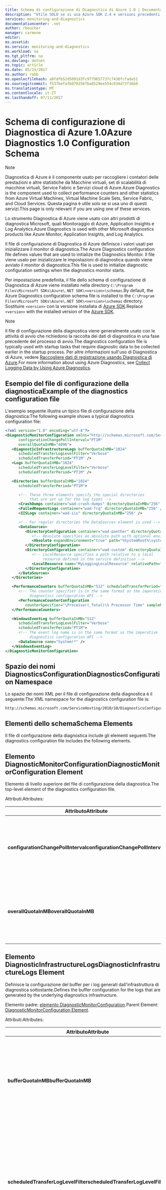 ```yaml
---
title: Schema di configurazione di Diagnostica di Azure 1.0 | Documentazione Microsoft
description: "Utile SOLO se si usa Azure SDK 2.4 e versioni precedenti con le macchine virtuali di Azure, il set di scalabilità di macchine virtuali, Service Fabric o servizi Cloud."
services: monitoring-and-diagnostics
documentationcenter: .net
author: rboucher
manager: carmonm
editor: 
ms.assetid: 
ms.service: monitoring-and-diagnostics
ms.workload: na
ms.tgt_pltfrm: na
ms.devlang: dotnet
ms.topic: article
ms.date: 05/15/2017
ms.author: robb
ms.openlocfilehash: a8fdfb52d5091d3fc9779657737c7430fcfada51
ms.sourcegitcommit: f537befafb079256fba0529ee554c034d73f36b0
ms.translationtype: MT
ms.contentlocale: it-IT
ms.lasthandoff: 07/11/2017
---
```

# <a name="azure-diagnostics-10-configuration-schema"></a><span data-ttu-id="63cd2-103">Schema di configurazione di Diagnostica di Azure 1.0</span><span class="sxs-lookup"><span data-stu-id="63cd2-103">Azure Diagnostics 1.0 Configuration Schema</span></span>
> [!NOTE]
> <span data-ttu-id="63cd2-104">Diagnostica di Azure è il componente usato per raccogliere i contatori delle prestazioni e altre statistiche da Macchine virtuali, set di scalabilità di macchine virtuali, Service Fabric e Servizi cloud di Azure.</span><span class="sxs-lookup"><span data-stu-id="63cd2-104">Azure Diagnostics is the component used to collect performance counters and other statistics from Azure Virtual Machines, Virtual Machine Scale Sets, Service Fabric, and Cloud Services.</span></span>  <span data-ttu-id="63cd2-105">Questa pagina è utile solo se si usa uno di questi servizi.</span><span class="sxs-lookup"><span data-stu-id="63cd2-105">This page is only relevant if you are using one of these services.</span></span>
>

<span data-ttu-id="63cd2-106">Lo strumento Diagnostica di Azure viene usato con altri prodotti di diagnostica Microsoft, quali Monitoraggio di Azure, Application Insights e Log Analytics.</span><span class="sxs-lookup"><span data-stu-id="63cd2-106">Azure Diagnostics is used with other Microsoft diagnostics products like Azure Monitor, Application Insights, and Log Analytics.</span></span>

<span data-ttu-id="63cd2-107">Il file di configurazione di Diagnostica di Azure definisce i valori usati per inizializzare il monitor di diagnostica.</span><span class="sxs-lookup"><span data-stu-id="63cd2-107">The Azure Diagnostics configuration file defines values that are used to initialize the Diagnostics Monitor.</span></span> <span data-ttu-id="63cd2-108">Il file viene usato per inizializzare le impostazioni di diagnostica quando viene avviato il monitor di diagnostica.</span><span class="sxs-lookup"><span data-stu-id="63cd2-108">This file is used to initialize diagnostic configuration settings when the diagnostics monitor starts.</span></span>  

 <span data-ttu-id="63cd2-109">Per impostazione predefinita, il file dello schema di configurazione di Diagnostica di Azure viene installato nella directory `C:\Program Files\Microsoft SDKs\Azure\.NET SDK\<version>\schemas`.</span><span class="sxs-lookup"><span data-stu-id="63cd2-109">By default, the Azure Diagnostics configuration schema file is installed to the `C:\Program Files\Microsoft SDKs\Azure\.NET SDK\<version>\schemas` directory.</span></span> <span data-ttu-id="63cd2-110">Sostituire `<version>` con la versione installata di [Azure SDK](http://www.windowsazure.com/develop/downloads/).</span><span class="sxs-lookup"><span data-stu-id="63cd2-110">Replace `<version>` with the installed version of the [Azure SDK](http://www.windowsazure.com/develop/downloads/).</span></span>  

> [!NOTE]
>  <span data-ttu-id="63cd2-111">Il file di configurazione della diagnostica viene generalmente usato con le attività di avvio che richiedono la raccolta dei dati di diagnostica in una fase precedente del processo di avvio.</span><span class="sxs-lookup"><span data-stu-id="63cd2-111">The diagnostics configuration file is typically used with startup tasks that require diagnostic data to be collected earlier in the startup process.</span></span> <span data-ttu-id="63cd2-112">Per altre informazioni sull'uso di Diagnostica di Azure, vedere [Raccogliere dati di registrazione usando Diagnostica di Azure](assetId:///83a91c23-5ca2-4fc9-8df3-62036c37a3d7).</span><span class="sxs-lookup"><span data-stu-id="63cd2-112">For more information about using Azure Diagnostics, see [Collect Logging Data by Using Azure Diagnostics](assetId:///83a91c23-5ca2-4fc9-8df3-62036c37a3d7).</span></span>  

## <a name="example-of-the-diagnostics-configuration-file"></a><span data-ttu-id="63cd2-113">Esempio del file di configurazione della diagnostica</span><span class="sxs-lookup"><span data-stu-id="63cd2-113">Example of the diagnostics configuration file</span></span>  
 <span data-ttu-id="63cd2-114">L'esempio seguente illustra un tipico file di configurazione della diagnostica:</span><span class="sxs-lookup"><span data-stu-id="63cd2-114">The following example shows a typical diagnostics configuration file:</span></span>  

```xml  
<?xml version="1.0" encoding="utf-8"?>
<DiagnosticMonitorConfiguration xmlns="http://schemas.microsoft.com/ServiceHosting/2010/10/DiagnosticsConfiguration"  
      configurationChangePollInterval="PT1M"  
      overallQuotaInMB="4096">  
   <DiagnosticInfrastructureLogs bufferQuotaInMB="1024"  
      scheduledTransferLogLevelFilter="Verbose"  
      scheduledTransferPeriod="PT1M" />  
   <Logs bufferQuotaInMB="1024"  
      scheduledTransferLogLevelFilter="Verbose"  
      scheduledTransferPeriod="PT1M" />  

   <Directories bufferQuotaInMB="1024"   
      scheduledTransferPeriod="PT1M">  

      <!-- These three elements specify the special directories   
           that are set up for the log types -->  
      <CrashDumps container="wad-crash-dumps" directoryQuotaInMB="256" />  
      <FailedRequestLogs container="wad-frq" directoryQuotaInMB="256" />  
      <IISLogs container="wad-iis" directoryQuotaInMB="256" />  

      <!-- For regular directories the DataSources element is used -->  
      <DataSources>  
         <DirectoryConfiguration container="wad-panther" directoryQuotaInMB="128">  
            <!-- Absolute specifies an absolute path with optional environment expansion -->  
            <Absolute expandEnvironment="true" path="%SystemRoot%\system32\sysprep\Panther" />  
         </DirectoryConfiguration>  
         <DirectoryConfiguration container="wad-custom" directoryQuotaInMB="128">  
            <!-- LocalResource specifies a path relative to a local   
                 resource defined in the service definition -->  
            <LocalResource name="MyLoggingLocalResource" relativePath="logs" />  
         </DirectoryConfiguration>  
      </DataSources>  
   </Directories>  

   <PerformanceCounters bufferQuotaInMB="512" scheduledTransferPeriod="PT1M">  
      <!-- The counter specifier is in the same format as the imperative   
           diagnostics configuration API -->  
      <PerformanceCounterConfiguration   
         counterSpecifier="\Processor(_Total)\% Processor Time" sampleRate="PT5S" />  
   </PerformanceCounters>  

   <WindowsEventLog bufferQuotaInMB="512"  
      scheduledTransferLogLevelFilter="Verbose"  
      scheduledTransferPeriod="PT1M">  
      <!-- The event log name is in the same format as the imperative   
           diagnostics configuration API -->  
      <DataSource name="System!*" />  
   </WindowsEventLog>  
</DiagnosticMonitorConfiguration>  
```  

## <a name="diagnosticsconfiguration-namespace"></a><span data-ttu-id="63cd2-115">Spazio dei nomi DiagnosticsConfiguration</span><span class="sxs-lookup"><span data-stu-id="63cd2-115">DiagnosticsConfiguration Namespace</span></span>  
 <span data-ttu-id="63cd2-116">Lo spazio dei nomi XML per il file di configurazione della diagnostica è il seguente:</span><span class="sxs-lookup"><span data-stu-id="63cd2-116">The XML namespace for the diagnostics configuration file is:</span></span>  

```  
http://schemas.microsoft.com/ServiceHosting/2010/10/DiagnosticsConfiguration  
```  

## <a name="schema-elements"></a><span data-ttu-id="63cd2-117">Elementi dello schema</span><span class="sxs-lookup"><span data-stu-id="63cd2-117">Schema Elements</span></span>  
 <span data-ttu-id="63cd2-118">Il file di configurazione della diagnostica include gli elementi seguenti.</span><span class="sxs-lookup"><span data-stu-id="63cd2-118">The diagnostics configuration file includes the following elements.</span></span>


## <a name="diagnosticmonitorconfiguration-element"></a><span data-ttu-id="63cd2-119">Elemento DiagnosticMonitorConfiguration</span><span class="sxs-lookup"><span data-stu-id="63cd2-119">DiagnosticMonitorConfiguration Element</span></span>  
<span data-ttu-id="63cd2-120">Elemento di livello superiore del file di configurazione della diagnostica.</span><span class="sxs-lookup"><span data-stu-id="63cd2-120">The top-level element of the diagnostics configuration file.</span></span>  

<span data-ttu-id="63cd2-121">Attributi:</span><span class="sxs-lookup"><span data-stu-id="63cd2-121">Attributes:</span></span>

|<span data-ttu-id="63cd2-122">Attributo</span><span class="sxs-lookup"><span data-stu-id="63cd2-122">Attribute</span></span>  |<span data-ttu-id="63cd2-123">Type</span><span class="sxs-lookup"><span data-stu-id="63cd2-123">Type</span></span>   |<span data-ttu-id="63cd2-124">Obbligatorio</span><span class="sxs-lookup"><span data-stu-id="63cd2-124">Required</span></span>| <span data-ttu-id="63cd2-125">Default</span><span class="sxs-lookup"><span data-stu-id="63cd2-125">Default</span></span> | <span data-ttu-id="63cd2-126">Descrizione</span><span class="sxs-lookup"><span data-stu-id="63cd2-126">Description</span></span>|  
|-----------|-------|--------|---------|------------|  
|<span data-ttu-id="63cd2-127">**configurationChangePollInterval**</span><span class="sxs-lookup"><span data-stu-id="63cd2-127">**configurationChangePollInterval**</span></span>|<span data-ttu-id="63cd2-128">duration</span><span class="sxs-lookup"><span data-stu-id="63cd2-128">duration</span></span>|<span data-ttu-id="63cd2-129">Facoltativo</span><span class="sxs-lookup"><span data-stu-id="63cd2-129">Optional</span></span> | <span data-ttu-id="63cd2-130">PT1M</span><span class="sxs-lookup"><span data-stu-id="63cd2-130">PT1M</span></span>| <span data-ttu-id="63cd2-131">Specifica l'intervallo con cui il monitor di diagnostica esegue il polling per le modifiche della configurazione di diagnostica.</span><span class="sxs-lookup"><span data-stu-id="63cd2-131">Specifies the interval at which the diagnostic monitor polls for diagnostic configuration changes.</span></span>|  
|<span data-ttu-id="63cd2-132">**overallQuotaInMB**</span><span class="sxs-lookup"><span data-stu-id="63cd2-132">**overallQuotaInMB**</span></span>|<span data-ttu-id="63cd2-133">unsignedInt</span><span class="sxs-lookup"><span data-stu-id="63cd2-133">unsignedInt</span></span>|<span data-ttu-id="63cd2-134">Facoltativo</span><span class="sxs-lookup"><span data-stu-id="63cd2-134">Optional</span></span>| <span data-ttu-id="63cd2-135">4000 MB.</span><span class="sxs-lookup"><span data-stu-id="63cd2-135">4000 MB.</span></span> <span data-ttu-id="63cd2-136">Se si specifica un valore, non deve superare la quantità</span><span class="sxs-lookup"><span data-stu-id="63cd2-136">If you provide a value, it must not exceed this amount</span></span> |<span data-ttu-id="63cd2-137">Spazio totale di archiviazione del file system allocato per tutti i buffer di registrazione.</span><span class="sxs-lookup"><span data-stu-id="63cd2-137">The total amount of file system storage allocated for all logging buffers.</span></span>|  

## <a name="diagnosticinfrastructurelogs-element"></a><span data-ttu-id="63cd2-138">Elemento DiagnosticInfrastructureLogs</span><span class="sxs-lookup"><span data-stu-id="63cd2-138">DiagnosticInfrastructureLogs Element</span></span>  
<span data-ttu-id="63cd2-139">Definisce la configurazione del buffer per i log generati dall'infrastruttura di diagnostica sottostante.</span><span class="sxs-lookup"><span data-stu-id="63cd2-139">Defines the buffer configuration for the logs that are generated by the underlying diagnostics infrastructure.</span></span>

<span data-ttu-id="63cd2-140">Elemento padre: [elemento DiagnosticMonitorConfiguration](#DiagnosticMonitorConfiguration).</span><span class="sxs-lookup"><span data-stu-id="63cd2-140">Parent Element: [DiagnosticMonitorConfiguration Element](#DiagnosticMonitorConfiguration).</span></span>  

<span data-ttu-id="63cd2-141">Attributi:</span><span class="sxs-lookup"><span data-stu-id="63cd2-141">Attributes:</span></span>

|<span data-ttu-id="63cd2-142">Attributo</span><span class="sxs-lookup"><span data-stu-id="63cd2-142">Attribute</span></span>|<span data-ttu-id="63cd2-143">Tipo</span><span class="sxs-lookup"><span data-stu-id="63cd2-143">Type</span></span>|<span data-ttu-id="63cd2-144">Descrizione</span><span class="sxs-lookup"><span data-stu-id="63cd2-144">Description</span></span>|  
|---------|----|-----------------|  
|<span data-ttu-id="63cd2-145">**bufferQuotaInMB**</span><span class="sxs-lookup"><span data-stu-id="63cd2-145">**bufferQuotaInMB**</span></span>|<span data-ttu-id="63cd2-146">unsignedInt</span><span class="sxs-lookup"><span data-stu-id="63cd2-146">unsignedInt</span></span>|<span data-ttu-id="63cd2-147">Facoltativa.</span><span class="sxs-lookup"><span data-stu-id="63cd2-147">Optional.</span></span> <span data-ttu-id="63cd2-148">Specifica lo spazio massimo di archiviazione del file system disponibile per i dati specificati.</span><span class="sxs-lookup"><span data-stu-id="63cd2-148">Specifies the maximum amount of file system storage that is available for the specified data.</span></span><br /><br /> <span data-ttu-id="63cd2-149">Il valore predefinito è 0.</span><span class="sxs-lookup"><span data-stu-id="63cd2-149">The default is 0.</span></span>|  
|<span data-ttu-id="63cd2-150">**scheduledTransferLogLevelFilter**</span><span class="sxs-lookup"><span data-stu-id="63cd2-150">**scheduledTransferLogLevelFilter**</span></span>|<span data-ttu-id="63cd2-151">string</span><span class="sxs-lookup"><span data-stu-id="63cd2-151">string</span></span>|<span data-ttu-id="63cd2-152">Facoltativa.</span><span class="sxs-lookup"><span data-stu-id="63cd2-152">Optional.</span></span> <span data-ttu-id="63cd2-153">Specifica il livello di gravità minimo per le voci di log trasferite.</span><span class="sxs-lookup"><span data-stu-id="63cd2-153">Specifies the minimum severity level for log entries that are transferred.</span></span> <span data-ttu-id="63cd2-154">Il valore predefinito è **Non definito**.</span><span class="sxs-lookup"><span data-stu-id="63cd2-154">The default value is **Undefined**.</span></span> <span data-ttu-id="63cd2-155">Altri valori possibili sono **Dettagli**, **Informazioni**, **Avviso**, **Errore** e **Critico**.</span><span class="sxs-lookup"><span data-stu-id="63cd2-155">Other possible values are **Verbose**, **Information**, **Warning**, **Error**, and **Critical**.</span></span>|  
|<span data-ttu-id="63cd2-156">**scheduledTransferPeriod**</span><span class="sxs-lookup"><span data-stu-id="63cd2-156">**scheduledTransferPeriod**</span></span>|<span data-ttu-id="63cd2-157">duration</span><span class="sxs-lookup"><span data-stu-id="63cd2-157">duration</span></span>|<span data-ttu-id="63cd2-158">Facoltativa.</span><span class="sxs-lookup"><span data-stu-id="63cd2-158">Optional.</span></span> <span data-ttu-id="63cd2-159">Specifica l'intervallo tra trasferimenti di dati pianificati, arrotondato per eccesso al minuto più vicino.</span><span class="sxs-lookup"><span data-stu-id="63cd2-159">Specifies the interval between scheduled transfers of data, rounded up to the nearest minute.</span></span><br /><br /> <span data-ttu-id="63cd2-160">Il valore predefinito è PT0S.</span><span class="sxs-lookup"><span data-stu-id="63cd2-160">The default is PT0S.</span></span>|  

## <a name="logs-element"></a><span data-ttu-id="63cd2-161">Elemento Logs</span><span class="sxs-lookup"><span data-stu-id="63cd2-161">Logs Element</span></span>  
 <span data-ttu-id="63cd2-162">Definisce la configurazione del buffer per i log di base di Azure.</span><span class="sxs-lookup"><span data-stu-id="63cd2-162">Defines the buffer configuration for basic Azure logs.</span></span>

 <span data-ttu-id="63cd2-163">Elemento padre: [elemento DiagnosticMonitorConfiguration](#DiagnosticMonitorConfiguration).</span><span class="sxs-lookup"><span data-stu-id="63cd2-163">Parent element: [DiagnosticMonitorConfiguration Element](#DiagnosticMonitorConfiguration).</span></span>  

<span data-ttu-id="63cd2-164">Attributi:</span><span class="sxs-lookup"><span data-stu-id="63cd2-164">Attributes:</span></span>  

|<span data-ttu-id="63cd2-165">Attributo</span><span class="sxs-lookup"><span data-stu-id="63cd2-165">Attribute</span></span>|<span data-ttu-id="63cd2-166">Tipo</span><span class="sxs-lookup"><span data-stu-id="63cd2-166">Type</span></span>|<span data-ttu-id="63cd2-167">Descrizione</span><span class="sxs-lookup"><span data-stu-id="63cd2-167">Description</span></span>|  
|---------------|----------|-----------------|  
|<span data-ttu-id="63cd2-168">**bufferQuotaInMB**</span><span class="sxs-lookup"><span data-stu-id="63cd2-168">**bufferQuotaInMB**</span></span>|<span data-ttu-id="63cd2-169">unsignedInt</span><span class="sxs-lookup"><span data-stu-id="63cd2-169">unsignedInt</span></span>|<span data-ttu-id="63cd2-170">Facoltativa.</span><span class="sxs-lookup"><span data-stu-id="63cd2-170">Optional.</span></span> <span data-ttu-id="63cd2-171">Specifica lo spazio massimo di archiviazione del file system disponibile per i dati specificati.</span><span class="sxs-lookup"><span data-stu-id="63cd2-171">Specifies the maximum amount of file system storage that is available for the specified data.</span></span><br /><br /> <span data-ttu-id="63cd2-172">Il valore predefinito è 0.</span><span class="sxs-lookup"><span data-stu-id="63cd2-172">The default is 0.</span></span>|  
|<span data-ttu-id="63cd2-173">**scheduledTransferLogLevelFilter**</span><span class="sxs-lookup"><span data-stu-id="63cd2-173">**scheduledTransferLogLevelFilter**</span></span>|<span data-ttu-id="63cd2-174">string</span><span class="sxs-lookup"><span data-stu-id="63cd2-174">string</span></span>|<span data-ttu-id="63cd2-175">Facoltativa.</span><span class="sxs-lookup"><span data-stu-id="63cd2-175">Optional.</span></span> <span data-ttu-id="63cd2-176">Specifica il livello di gravità minimo per le voci di log trasferite.</span><span class="sxs-lookup"><span data-stu-id="63cd2-176">Specifies the minimum severity level for log entries that are transferred.</span></span> <span data-ttu-id="63cd2-177">Il valore predefinito è **Non definito**.</span><span class="sxs-lookup"><span data-stu-id="63cd2-177">The default value is **Undefined**.</span></span> <span data-ttu-id="63cd2-178">Altri valori possibili sono **Dettagli**, **Informazioni**, **Avviso**, **Errore** e **Critico**.</span><span class="sxs-lookup"><span data-stu-id="63cd2-178">Other possible values are **Verbose**, **Information**, **Warning**, **Error**, and **Critical**.</span></span>|  
|<span data-ttu-id="63cd2-179">**scheduledTransferPeriod**</span><span class="sxs-lookup"><span data-stu-id="63cd2-179">**scheduledTransferPeriod**</span></span>|<span data-ttu-id="63cd2-180">duration</span><span class="sxs-lookup"><span data-stu-id="63cd2-180">duration</span></span>|<span data-ttu-id="63cd2-181">Facoltativa.</span><span class="sxs-lookup"><span data-stu-id="63cd2-181">Optional.</span></span> <span data-ttu-id="63cd2-182">Specifica l'intervallo tra trasferimenti di dati pianificati, arrotondato per eccesso al minuto più vicino.</span><span class="sxs-lookup"><span data-stu-id="63cd2-182">Specifies the interval between scheduled transfers of data, rounded up to the nearest minute.</span></span><br /><br /> <span data-ttu-id="63cd2-183">Il valore predefinito è PT0S.</span><span class="sxs-lookup"><span data-stu-id="63cd2-183">The default is PT0S.</span></span>|  

## <a name="directories-element"></a><span data-ttu-id="63cd2-184">Elemento Directories</span><span class="sxs-lookup"><span data-stu-id="63cd2-184">Directories Element</span></span>  
<span data-ttu-id="63cd2-185">Definisce la configurazione del buffer per i log basati su file che è possibile definire.</span><span class="sxs-lookup"><span data-stu-id="63cd2-185">Defines the buffer configuration for file-based logs that you can define.</span></span>

<span data-ttu-id="63cd2-186">Elemento padre: [elemento DiagnosticMonitorConfiguration](#DiagnosticMonitorConfiguration).</span><span class="sxs-lookup"><span data-stu-id="63cd2-186">Parent element: [DiagnosticMonitorConfiguration Element](#DiagnosticMonitorConfiguration).</span></span>  


<span data-ttu-id="63cd2-187">Attributi:</span><span class="sxs-lookup"><span data-stu-id="63cd2-187">Attributes:</span></span>  

|<span data-ttu-id="63cd2-188">Attributo</span><span class="sxs-lookup"><span data-stu-id="63cd2-188">Attribute</span></span>|<span data-ttu-id="63cd2-189">Tipo</span><span class="sxs-lookup"><span data-stu-id="63cd2-189">Type</span></span>|<span data-ttu-id="63cd2-190">Descrizione</span><span class="sxs-lookup"><span data-stu-id="63cd2-190">Description</span></span>|  
|---------------|----------|-----------------|  
|<span data-ttu-id="63cd2-191">**bufferQuotaInMB**</span><span class="sxs-lookup"><span data-stu-id="63cd2-191">**bufferQuotaInMB**</span></span>|<span data-ttu-id="63cd2-192">unsignedInt</span><span class="sxs-lookup"><span data-stu-id="63cd2-192">unsignedInt</span></span>|<span data-ttu-id="63cd2-193">Facoltativa.</span><span class="sxs-lookup"><span data-stu-id="63cd2-193">Optional.</span></span> <span data-ttu-id="63cd2-194">Specifica lo spazio massimo di archiviazione del file system disponibile per i dati specificati.</span><span class="sxs-lookup"><span data-stu-id="63cd2-194">Specifies the maximum amount of file system storage that is available for the specified data.</span></span><br /><br /> <span data-ttu-id="63cd2-195">Il valore predefinito è 0.</span><span class="sxs-lookup"><span data-stu-id="63cd2-195">The default is 0.</span></span>|  
|<span data-ttu-id="63cd2-196">**scheduledTransferPeriod**</span><span class="sxs-lookup"><span data-stu-id="63cd2-196">**scheduledTransferPeriod**</span></span>|<span data-ttu-id="63cd2-197">duration</span><span class="sxs-lookup"><span data-stu-id="63cd2-197">duration</span></span>|<span data-ttu-id="63cd2-198">Facoltativa.</span><span class="sxs-lookup"><span data-stu-id="63cd2-198">Optional.</span></span> <span data-ttu-id="63cd2-199">Specifica l'intervallo tra trasferimenti di dati pianificati, arrotondato per eccesso al minuto più vicino.</span><span class="sxs-lookup"><span data-stu-id="63cd2-199">Specifies the interval between scheduled transfers of data, rounded up to the nearest minute.</span></span><br /><br /> <span data-ttu-id="63cd2-200">Il valore predefinito è PT0S.</span><span class="sxs-lookup"><span data-stu-id="63cd2-200">The default is PT0S.</span></span>|  

## <a name="crashdumps-element"></a><span data-ttu-id="63cd2-201">Elemento CrashDumps</span><span class="sxs-lookup"><span data-stu-id="63cd2-201">CrashDumps Element</span></span>  
 <span data-ttu-id="63cd2-202">Definisce la directory dei dump di arresto anomalo del sistema.</span><span class="sxs-lookup"><span data-stu-id="63cd2-202">Defines the crash dumps directory.</span></span>

 <span data-ttu-id="63cd2-203">Elemento padre: [elemento Directories](#Directories).</span><span class="sxs-lookup"><span data-stu-id="63cd2-203">Parent Element: [Directories Element](#Directories).</span></span>  

<span data-ttu-id="63cd2-204">Attributi:</span><span class="sxs-lookup"><span data-stu-id="63cd2-204">Attributes:</span></span>  

|<span data-ttu-id="63cd2-205">Attributo</span><span class="sxs-lookup"><span data-stu-id="63cd2-205">Attribute</span></span>|<span data-ttu-id="63cd2-206">Tipo</span><span class="sxs-lookup"><span data-stu-id="63cd2-206">Type</span></span>|<span data-ttu-id="63cd2-207">Descrizione</span><span class="sxs-lookup"><span data-stu-id="63cd2-207">Description</span></span>|  
|---------------|----------|-----------------|  
|<span data-ttu-id="63cd2-208">**container**</span><span class="sxs-lookup"><span data-stu-id="63cd2-208">**container**</span></span>|<span data-ttu-id="63cd2-209">string</span><span class="sxs-lookup"><span data-stu-id="63cd2-209">string</span></span>|<span data-ttu-id="63cd2-210">Nome del contenitore in cui dovrà essere trasferito il contenuto della directory.</span><span class="sxs-lookup"><span data-stu-id="63cd2-210">The name of the container where the contents of the directory is to be transferred.</span></span>|  
|<span data-ttu-id="63cd2-211">**directoryQuotaInMB**</span><span class="sxs-lookup"><span data-stu-id="63cd2-211">**directoryQuotaInMB**</span></span>|<span data-ttu-id="63cd2-212">unsignedInt</span><span class="sxs-lookup"><span data-stu-id="63cd2-212">unsignedInt</span></span>|<span data-ttu-id="63cd2-213">Facoltativa.</span><span class="sxs-lookup"><span data-stu-id="63cd2-213">Optional.</span></span> <span data-ttu-id="63cd2-214">Specifica le dimensioni massime della directory in MB.</span><span class="sxs-lookup"><span data-stu-id="63cd2-214">Specifies the maximum size of the directory in megabytes.</span></span><br /><br /> <span data-ttu-id="63cd2-215">Il valore predefinito è 0.</span><span class="sxs-lookup"><span data-stu-id="63cd2-215">The default is 0.</span></span>|  

## <a name="failedrequestlogs-element"></a><span data-ttu-id="63cd2-216">Elemento FailedRequestLogs</span><span class="sxs-lookup"><span data-stu-id="63cd2-216">FailedRequestLogs Element</span></span>  
 <span data-ttu-id="63cd2-217">Definisce la directory dei log di richieste non riuscite.</span><span class="sxs-lookup"><span data-stu-id="63cd2-217">Defines the failed request log directory.</span></span>

 <span data-ttu-id="63cd2-218">Elemento padre: [elemento Directories](#Directories).</span><span class="sxs-lookup"><span data-stu-id="63cd2-218">Parent Element [Directories Element](#Directories).</span></span>  

<span data-ttu-id="63cd2-219">Attributi:</span><span class="sxs-lookup"><span data-stu-id="63cd2-219">Attributes:</span></span>  

|<span data-ttu-id="63cd2-220">Attributo</span><span class="sxs-lookup"><span data-stu-id="63cd2-220">Attribute</span></span>|<span data-ttu-id="63cd2-221">Tipo</span><span class="sxs-lookup"><span data-stu-id="63cd2-221">Type</span></span>|<span data-ttu-id="63cd2-222">Descrizione</span><span class="sxs-lookup"><span data-stu-id="63cd2-222">Description</span></span>|  
|---------------|----------|-----------------|  
|<span data-ttu-id="63cd2-223">**container**</span><span class="sxs-lookup"><span data-stu-id="63cd2-223">**container**</span></span>|<span data-ttu-id="63cd2-224">string</span><span class="sxs-lookup"><span data-stu-id="63cd2-224">string</span></span>|<span data-ttu-id="63cd2-225">Nome del contenitore in cui dovrà essere trasferito il contenuto della directory.</span><span class="sxs-lookup"><span data-stu-id="63cd2-225">The name of the container where the contents of the directory is to be transferred.</span></span>|  
|<span data-ttu-id="63cd2-226">**directoryQuotaInMB**</span><span class="sxs-lookup"><span data-stu-id="63cd2-226">**directoryQuotaInMB**</span></span>|<span data-ttu-id="63cd2-227">unsignedInt</span><span class="sxs-lookup"><span data-stu-id="63cd2-227">unsignedInt</span></span>|<span data-ttu-id="63cd2-228">Facoltativa.</span><span class="sxs-lookup"><span data-stu-id="63cd2-228">Optional.</span></span> <span data-ttu-id="63cd2-229">Specifica le dimensioni massime della directory in MB.</span><span class="sxs-lookup"><span data-stu-id="63cd2-229">Specifies the maximum size of the directory in megabytes.</span></span><br /><br /> <span data-ttu-id="63cd2-230">Il valore predefinito è 0.</span><span class="sxs-lookup"><span data-stu-id="63cd2-230">The default is 0.</span></span>|  

##  <a name="iislogs-element"></a><span data-ttu-id="63cd2-231">Elemento IISLogs</span><span class="sxs-lookup"><span data-stu-id="63cd2-231">IISLogs Element</span></span>  
 <span data-ttu-id="63cd2-232">Definisce la directory di log IIS.</span><span class="sxs-lookup"><span data-stu-id="63cd2-232">Defines the IIS log directory.</span></span>

 <span data-ttu-id="63cd2-233">Elemento padre: [elemento Directories](#Directories).</span><span class="sxs-lookup"><span data-stu-id="63cd2-233">Parent Element [Directories Element](#Directories).</span></span>  

<span data-ttu-id="63cd2-234">Attributi:</span><span class="sxs-lookup"><span data-stu-id="63cd2-234">Attributes:</span></span>  

|<span data-ttu-id="63cd2-235">Attributo</span><span class="sxs-lookup"><span data-stu-id="63cd2-235">Attribute</span></span>|<span data-ttu-id="63cd2-236">Tipo</span><span class="sxs-lookup"><span data-stu-id="63cd2-236">Type</span></span>|<span data-ttu-id="63cd2-237">Descrizione</span><span class="sxs-lookup"><span data-stu-id="63cd2-237">Description</span></span>|  
|---------------|----------|-----------------|  
|<span data-ttu-id="63cd2-238">**container**</span><span class="sxs-lookup"><span data-stu-id="63cd2-238">**container**</span></span>|<span data-ttu-id="63cd2-239">string</span><span class="sxs-lookup"><span data-stu-id="63cd2-239">string</span></span>|<span data-ttu-id="63cd2-240">Nome del contenitore in cui dovrà essere trasferito il contenuto della directory.</span><span class="sxs-lookup"><span data-stu-id="63cd2-240">The name of the container where the contents of the directory is to be transferred.</span></span>|  
|<span data-ttu-id="63cd2-241">**directoryQuotaInMB**</span><span class="sxs-lookup"><span data-stu-id="63cd2-241">**directoryQuotaInMB**</span></span>|<span data-ttu-id="63cd2-242">unsignedInt</span><span class="sxs-lookup"><span data-stu-id="63cd2-242">unsignedInt</span></span>|<span data-ttu-id="63cd2-243">Facoltativa.</span><span class="sxs-lookup"><span data-stu-id="63cd2-243">Optional.</span></span> <span data-ttu-id="63cd2-244">Specifica le dimensioni massime della directory in MB.</span><span class="sxs-lookup"><span data-stu-id="63cd2-244">Specifies the maximum size of the directory in megabytes.</span></span><br /><br /> <span data-ttu-id="63cd2-245">Il valore predefinito è 0.</span><span class="sxs-lookup"><span data-stu-id="63cd2-245">The default is 0.</span></span>|  

## <a name="datasources-element"></a><span data-ttu-id="63cd2-246">Elemento DataSources</span><span class="sxs-lookup"><span data-stu-id="63cd2-246">DataSources Element</span></span>  
 <span data-ttu-id="63cd2-247">Definisce zero o più directory di log aggiuntivi.</span><span class="sxs-lookup"><span data-stu-id="63cd2-247">Defines zero or more additional log directories.</span></span>

 <span data-ttu-id="63cd2-248">Elemento padre: [elemento Directories](#Directories).</span><span class="sxs-lookup"><span data-stu-id="63cd2-248">Parent Element: [Directories Element](#Directories).</span></span>

## <a name="directoryconfiguration-element"></a><span data-ttu-id="63cd2-249">Elemento DirectoryConfiguration</span><span class="sxs-lookup"><span data-stu-id="63cd2-249">DirectoryConfiguration Element</span></span>  
 <span data-ttu-id="63cd2-250">Definisce la directory di file di log da monitorare.</span><span class="sxs-lookup"><span data-stu-id="63cd2-250">Defines the directory of log files to monitor.</span></span>

 <span data-ttu-id="63cd2-251">Elemento padre: [elemento DataSources](#DataSources).</span><span class="sxs-lookup"><span data-stu-id="63cd2-251">Parent Element: [DataSources Element](#DataSources).</span></span>

<span data-ttu-id="63cd2-252">Attributi:</span><span class="sxs-lookup"><span data-stu-id="63cd2-252">Attributes:</span></span>

|<span data-ttu-id="63cd2-253">Attributo</span><span class="sxs-lookup"><span data-stu-id="63cd2-253">Attribute</span></span>|<span data-ttu-id="63cd2-254">Tipo</span><span class="sxs-lookup"><span data-stu-id="63cd2-254">Type</span></span>|<span data-ttu-id="63cd2-255">Descrizione</span><span class="sxs-lookup"><span data-stu-id="63cd2-255">Description</span></span>|  
|---------------|----------|-----------------|  
|<span data-ttu-id="63cd2-256">**container**</span><span class="sxs-lookup"><span data-stu-id="63cd2-256">**container**</span></span>|<span data-ttu-id="63cd2-257">string</span><span class="sxs-lookup"><span data-stu-id="63cd2-257">string</span></span>|<span data-ttu-id="63cd2-258">Nome del contenitore in cui dovrà essere trasferito il contenuto della directory.</span><span class="sxs-lookup"><span data-stu-id="63cd2-258">The name of the container where the contents of the directory is to be transferred.</span></span>|  
|<span data-ttu-id="63cd2-259">**directoryQuotaInMB**</span><span class="sxs-lookup"><span data-stu-id="63cd2-259">**directoryQuotaInMB**</span></span>|<span data-ttu-id="63cd2-260">unsignedInt</span><span class="sxs-lookup"><span data-stu-id="63cd2-260">unsignedInt</span></span>|<span data-ttu-id="63cd2-261">Facoltativa.</span><span class="sxs-lookup"><span data-stu-id="63cd2-261">Optional.</span></span> <span data-ttu-id="63cd2-262">Specifica le dimensioni massime della directory in MB.</span><span class="sxs-lookup"><span data-stu-id="63cd2-262">Specifies the maximum size of the directory in megabytes.</span></span><br /><br /> <span data-ttu-id="63cd2-263">Il valore predefinito è 0.</span><span class="sxs-lookup"><span data-stu-id="63cd2-263">The default is 0.</span></span>|  

## <a name="absolute-element"></a><span data-ttu-id="63cd2-264">Elemento Absolute</span><span class="sxs-lookup"><span data-stu-id="63cd2-264">Absolute Element</span></span>  
 <span data-ttu-id="63cd2-265">Definisce un percorso assoluto della directory da monitorare con espansione dell'ambiente facoltativa.</span><span class="sxs-lookup"><span data-stu-id="63cd2-265">Defines an absolute path of the directory to monitor with optional environment expansion.</span></span>

 <span data-ttu-id="63cd2-266">Elemento padre: [elemento DirectoryConfiguration](#DirectoryConfiguration).</span><span class="sxs-lookup"><span data-stu-id="63cd2-266">Parent Element: [DirectoryConfiguration Element](#DirectoryConfiguration).</span></span>  

<span data-ttu-id="63cd2-267">Attributi:</span><span class="sxs-lookup"><span data-stu-id="63cd2-267">Attributes:</span></span>  

|<span data-ttu-id="63cd2-268">Attributo</span><span class="sxs-lookup"><span data-stu-id="63cd2-268">Attribute</span></span>|<span data-ttu-id="63cd2-269">Tipo</span><span class="sxs-lookup"><span data-stu-id="63cd2-269">Type</span></span>|<span data-ttu-id="63cd2-270">Descrizione</span><span class="sxs-lookup"><span data-stu-id="63cd2-270">Description</span></span>|  
|---------------|----------|-----------------|  
|<span data-ttu-id="63cd2-271">**path**</span><span class="sxs-lookup"><span data-stu-id="63cd2-271">**path**</span></span>|<span data-ttu-id="63cd2-272">string</span><span class="sxs-lookup"><span data-stu-id="63cd2-272">string</span></span>|<span data-ttu-id="63cd2-273">Obbligatorio.</span><span class="sxs-lookup"><span data-stu-id="63cd2-273">Required.</span></span> <span data-ttu-id="63cd2-274">Percorso assoluto della directory da monitorare.</span><span class="sxs-lookup"><span data-stu-id="63cd2-274">The absolute path to the directory to monitor.</span></span>|  
|<span data-ttu-id="63cd2-275">**expandEnvironment**</span><span class="sxs-lookup"><span data-stu-id="63cd2-275">**expandEnvironment**</span></span>|<span data-ttu-id="63cd2-276">boolean</span><span class="sxs-lookup"><span data-stu-id="63cd2-276">boolean</span></span>|<span data-ttu-id="63cd2-277">Obbligatorio.</span><span class="sxs-lookup"><span data-stu-id="63cd2-277">Required.</span></span> <span data-ttu-id="63cd2-278">Se impostato su **true**, le variabili di ambiente nel percorso verranno espanse.</span><span class="sxs-lookup"><span data-stu-id="63cd2-278">If set to **true**, environment variables in the path are expanded.</span></span>|  

## <a name="localresource-element"></a><span data-ttu-id="63cd2-279">Elemento LocalResource</span><span class="sxs-lookup"><span data-stu-id="63cd2-279">LocalResource Element</span></span>  
 <span data-ttu-id="63cd2-280">Definisce un percorso relativo a una risorsa locale nella definizione del servizio.</span><span class="sxs-lookup"><span data-stu-id="63cd2-280">Defines a path relative to a local resource defined in the service definition.</span></span>

 <span data-ttu-id="63cd2-281">Elemento padre: [elemento DirectoryConfiguration](#DirectoryConfiguration).</span><span class="sxs-lookup"><span data-stu-id="63cd2-281">Parent Element: [DirectoryConfiguration Element](#DirectoryConfiguration).</span></span>  

<span data-ttu-id="63cd2-282">Attributi:</span><span class="sxs-lookup"><span data-stu-id="63cd2-282">Attributes:</span></span>  

|<span data-ttu-id="63cd2-283">Attributo</span><span class="sxs-lookup"><span data-stu-id="63cd2-283">Attribute</span></span>|<span data-ttu-id="63cd2-284">Tipo</span><span class="sxs-lookup"><span data-stu-id="63cd2-284">Type</span></span>|<span data-ttu-id="63cd2-285">Descrizione</span><span class="sxs-lookup"><span data-stu-id="63cd2-285">Description</span></span>|  
|---------------|----------|-----------------|  
|<span data-ttu-id="63cd2-286">**nome**</span><span class="sxs-lookup"><span data-stu-id="63cd2-286">**name**</span></span>|<span data-ttu-id="63cd2-287">string</span><span class="sxs-lookup"><span data-stu-id="63cd2-287">string</span></span>|<span data-ttu-id="63cd2-288">Obbligatorio.</span><span class="sxs-lookup"><span data-stu-id="63cd2-288">Required.</span></span> <span data-ttu-id="63cd2-289">Nome della risorsa locale che contiene la directory da monitorare.</span><span class="sxs-lookup"><span data-stu-id="63cd2-289">The name of the local resource that contains the directory to monitor.</span></span>|  
|<span data-ttu-id="63cd2-290">**relativePath**</span><span class="sxs-lookup"><span data-stu-id="63cd2-290">**relativePath**</span></span>|<span data-ttu-id="63cd2-291">string</span><span class="sxs-lookup"><span data-stu-id="63cd2-291">string</span></span>|<span data-ttu-id="63cd2-292">Obbligatorio.</span><span class="sxs-lookup"><span data-stu-id="63cd2-292">Required.</span></span> <span data-ttu-id="63cd2-293">Percorso relativo della risorsa locale da monitorare.</span><span class="sxs-lookup"><span data-stu-id="63cd2-293">The path relative to the local resource to monitor.</span></span>|  

## <a name="performancecounters-element"></a><span data-ttu-id="63cd2-294">Elemento PerformanceCounters</span><span class="sxs-lookup"><span data-stu-id="63cd2-294">PerformanceCounters Element</span></span>  
 <span data-ttu-id="63cd2-295">Definisce il percorso del contatore delle prestazioni da raccogliere.</span><span class="sxs-lookup"><span data-stu-id="63cd2-295">Defines the path to the performance counter to collect.</span></span>

 <span data-ttu-id="63cd2-296">Elemento padre: [elemento DiagnosticMonitorConfiguration](#DiagnosticMonitorConfiguration).</span><span class="sxs-lookup"><span data-stu-id="63cd2-296">Parent Element: [DiagnosticMonitorConfiguration Element](#DiagnosticMonitorConfiguration).</span></span>


 <span data-ttu-id="63cd2-297">Attributi:</span><span class="sxs-lookup"><span data-stu-id="63cd2-297">Attributes:</span></span>  

|<span data-ttu-id="63cd2-298">Attributo</span><span class="sxs-lookup"><span data-stu-id="63cd2-298">Attribute</span></span>|<span data-ttu-id="63cd2-299">Tipo</span><span class="sxs-lookup"><span data-stu-id="63cd2-299">Type</span></span>|<span data-ttu-id="63cd2-300">Descrizione</span><span class="sxs-lookup"><span data-stu-id="63cd2-300">Description</span></span>|  
|---------------|----------|-----------------|  
|<span data-ttu-id="63cd2-301">**bufferQuotaInMB**</span><span class="sxs-lookup"><span data-stu-id="63cd2-301">**bufferQuotaInMB**</span></span>|<span data-ttu-id="63cd2-302">unsignedInt</span><span class="sxs-lookup"><span data-stu-id="63cd2-302">unsignedInt</span></span>|<span data-ttu-id="63cd2-303">Facoltativa.</span><span class="sxs-lookup"><span data-stu-id="63cd2-303">Optional.</span></span> <span data-ttu-id="63cd2-304">Specifica lo spazio massimo di archiviazione del file system disponibile per i dati specificati.</span><span class="sxs-lookup"><span data-stu-id="63cd2-304">Specifies the maximum amount of file system storage that is available for the specified data.</span></span><br /><br /> <span data-ttu-id="63cd2-305">Il valore predefinito è 0.</span><span class="sxs-lookup"><span data-stu-id="63cd2-305">The default is 0.</span></span>|  
|<span data-ttu-id="63cd2-306">**scheduledTransferPeriod**</span><span class="sxs-lookup"><span data-stu-id="63cd2-306">**scheduledTransferPeriod**</span></span>|<span data-ttu-id="63cd2-307">duration</span><span class="sxs-lookup"><span data-stu-id="63cd2-307">duration</span></span>|<span data-ttu-id="63cd2-308">Facoltativa.</span><span class="sxs-lookup"><span data-stu-id="63cd2-308">Optional.</span></span> <span data-ttu-id="63cd2-309">Specifica l'intervallo tra trasferimenti di dati pianificati, arrotondato per eccesso al minuto più vicino.</span><span class="sxs-lookup"><span data-stu-id="63cd2-309">Specifies the interval between scheduled transfers of data, rounded up to the nearest minute.</span></span><br /><br /> <span data-ttu-id="63cd2-310">Il valore predefinito è PT0S.</span><span class="sxs-lookup"><span data-stu-id="63cd2-310">The default is PT0S.</span></span>|  

## <a name="performancecounterconfiguration-element"></a><span data-ttu-id="63cd2-311">Elemento PerformanceCounterConfiguration</span><span class="sxs-lookup"><span data-stu-id="63cd2-311">PerformanceCounterConfiguration Element</span></span>  
 <span data-ttu-id="63cd2-312">Definisce il contatore delle prestazioni da raccogliere.</span><span class="sxs-lookup"><span data-stu-id="63cd2-312">Defines the performance counter to collect.</span></span>

 <span data-ttu-id="63cd2-313">Elemento principale: [PerformanceCounters Element](#PerformanceCounters).</span><span class="sxs-lookup"><span data-stu-id="63cd2-313">Parent Element: [PerformanceCounters Element](#PerformanceCounters).</span></span>  

 <span data-ttu-id="63cd2-314">Attributi:</span><span class="sxs-lookup"><span data-stu-id="63cd2-314">Attributes:</span></span>  

|<span data-ttu-id="63cd2-315">Attributo</span><span class="sxs-lookup"><span data-stu-id="63cd2-315">Attribute</span></span>|<span data-ttu-id="63cd2-316">Tipo</span><span class="sxs-lookup"><span data-stu-id="63cd2-316">Type</span></span>|<span data-ttu-id="63cd2-317">Descrizione</span><span class="sxs-lookup"><span data-stu-id="63cd2-317">Description</span></span>|  
|---------------|----------|-----------------|  
|<span data-ttu-id="63cd2-318">**counterSpecifier**</span><span class="sxs-lookup"><span data-stu-id="63cd2-318">**counterSpecifier**</span></span>|<span data-ttu-id="63cd2-319">string</span><span class="sxs-lookup"><span data-stu-id="63cd2-319">string</span></span>|<span data-ttu-id="63cd2-320">Obbligatorio.</span><span class="sxs-lookup"><span data-stu-id="63cd2-320">Required.</span></span> <span data-ttu-id="63cd2-321">Percorso del contatore delle prestazioni da raccogliere.</span><span class="sxs-lookup"><span data-stu-id="63cd2-321">The path to the performance counter to collect.</span></span>|  
|<span data-ttu-id="63cd2-322">**sampleRate**</span><span class="sxs-lookup"><span data-stu-id="63cd2-322">**sampleRate**</span></span>|<span data-ttu-id="63cd2-323">duration</span><span class="sxs-lookup"><span data-stu-id="63cd2-323">duration</span></span>|<span data-ttu-id="63cd2-324">Obbligatorio.</span><span class="sxs-lookup"><span data-stu-id="63cd2-324">Required.</span></span> <span data-ttu-id="63cd2-325">Frequenza con la quale raccogliere il contatore delle prestazioni.</span><span class="sxs-lookup"><span data-stu-id="63cd2-325">The rate at which the performance counter should be collected.</span></span>|  

## <a name="windowseventlog-element"></a><span data-ttu-id="63cd2-326">Elemento WindowsEventLog</span><span class="sxs-lookup"><span data-stu-id="63cd2-326">WindowsEventLog Element</span></span>  
 <span data-ttu-id="63cd2-327">Definisce i registri eventi da monitorare.</span><span class="sxs-lookup"><span data-stu-id="63cd2-327">Defines the event logs to monitor.</span></span>

 <span data-ttu-id="63cd2-328">Elemento padre: [elemento DiagnosticMonitorConfiguration](#DiagnosticMonitorConfiguration).</span><span class="sxs-lookup"><span data-stu-id="63cd2-328">Parent Element: [DiagnosticMonitorConfiguration Element](#DiagnosticMonitorConfiguration).</span></span>

  <span data-ttu-id="63cd2-329">Attributi:</span><span class="sxs-lookup"><span data-stu-id="63cd2-329">Attributes:</span></span>

|<span data-ttu-id="63cd2-330">Attributo</span><span class="sxs-lookup"><span data-stu-id="63cd2-330">Attribute</span></span>|<span data-ttu-id="63cd2-331">Tipo</span><span class="sxs-lookup"><span data-stu-id="63cd2-331">Type</span></span>|<span data-ttu-id="63cd2-332">Descrizione</span><span class="sxs-lookup"><span data-stu-id="63cd2-332">Description</span></span>|  
|---------------|----------|-----------------|  
|<span data-ttu-id="63cd2-333">**bufferQuotaInMB**</span><span class="sxs-lookup"><span data-stu-id="63cd2-333">**bufferQuotaInMB**</span></span>|<span data-ttu-id="63cd2-334">unsignedInt</span><span class="sxs-lookup"><span data-stu-id="63cd2-334">unsignedInt</span></span>|<span data-ttu-id="63cd2-335">Facoltativa.</span><span class="sxs-lookup"><span data-stu-id="63cd2-335">Optional.</span></span> <span data-ttu-id="63cd2-336">Specifica lo spazio massimo di archiviazione del file system disponibile per i dati specificati.</span><span class="sxs-lookup"><span data-stu-id="63cd2-336">Specifies the maximum amount of file system storage that is available for the specified data.</span></span><br /><br /> <span data-ttu-id="63cd2-337">Il valore predefinito è 0.</span><span class="sxs-lookup"><span data-stu-id="63cd2-337">The default is 0.</span></span>|  
|<span data-ttu-id="63cd2-338">**scheduledTransferLogLevelFilter**</span><span class="sxs-lookup"><span data-stu-id="63cd2-338">**scheduledTransferLogLevelFilter**</span></span>|<span data-ttu-id="63cd2-339">string</span><span class="sxs-lookup"><span data-stu-id="63cd2-339">string</span></span>|<span data-ttu-id="63cd2-340">Facoltativa.</span><span class="sxs-lookup"><span data-stu-id="63cd2-340">Optional.</span></span> <span data-ttu-id="63cd2-341">Specifica il livello di gravità minimo per le voci di log trasferite.</span><span class="sxs-lookup"><span data-stu-id="63cd2-341">Specifies the minimum severity level for log entries that are transferred.</span></span> <span data-ttu-id="63cd2-342">Il valore predefinito è **Non definito**.</span><span class="sxs-lookup"><span data-stu-id="63cd2-342">The default value is **Undefined**.</span></span> <span data-ttu-id="63cd2-343">Altri valori possibili sono **Dettagli**, **Informazioni**, **Avviso**, **Errore** e **Critico**.</span><span class="sxs-lookup"><span data-stu-id="63cd2-343">Other possible values are **Verbose**, **Information**, **Warning**, **Error**, and **Critical**.</span></span>|  
|<span data-ttu-id="63cd2-344">**scheduledTransferPeriod**</span><span class="sxs-lookup"><span data-stu-id="63cd2-344">**scheduledTransferPeriod**</span></span>|<span data-ttu-id="63cd2-345">duration</span><span class="sxs-lookup"><span data-stu-id="63cd2-345">duration</span></span>|<span data-ttu-id="63cd2-346">Facoltativa.</span><span class="sxs-lookup"><span data-stu-id="63cd2-346">Optional.</span></span> <span data-ttu-id="63cd2-347">Specifica l'intervallo tra trasferimenti di dati pianificati, arrotondato per eccesso al minuto più vicino.</span><span class="sxs-lookup"><span data-stu-id="63cd2-347">Specifies the interval between scheduled transfers of data, rounded up to the nearest minute.</span></span><br /><br /> <span data-ttu-id="63cd2-348">Il valore predefinito è PT0S.</span><span class="sxs-lookup"><span data-stu-id="63cd2-348">The default is PT0S.</span></span>|  

## <a name="datasource-element"></a><span data-ttu-id="63cd2-349">Elemento DataSource</span><span class="sxs-lookup"><span data-stu-id="63cd2-349">DataSource Element</span></span>  
 <span data-ttu-id="63cd2-350">Definisce il registro eventi da monitorare.</span><span class="sxs-lookup"><span data-stu-id="63cd2-350">Defines the event log to monitor.</span></span>

 <span data-ttu-id="63cd2-351">Elemento principale: [elemento WindowsEventLog](#windowsEventLog).</span><span class="sxs-lookup"><span data-stu-id="63cd2-351">Parent Element: [WindowsEventLog Element](#windowsEventLog).</span></span>  

 <span data-ttu-id="63cd2-352">Attributi:</span><span class="sxs-lookup"><span data-stu-id="63cd2-352">Attributes:</span></span>

|<span data-ttu-id="63cd2-353">Attributo</span><span class="sxs-lookup"><span data-stu-id="63cd2-353">Attribute</span></span>|<span data-ttu-id="63cd2-354">Tipo</span><span class="sxs-lookup"><span data-stu-id="63cd2-354">Type</span></span>|<span data-ttu-id="63cd2-355">Descrizione</span><span class="sxs-lookup"><span data-stu-id="63cd2-355">Description</span></span>|  
|---------------|----------|-----------------|  
|<span data-ttu-id="63cd2-356">**nome**</span><span class="sxs-lookup"><span data-stu-id="63cd2-356">**name**</span></span>|<span data-ttu-id="63cd2-357">string</span><span class="sxs-lookup"><span data-stu-id="63cd2-357">string</span></span>|<span data-ttu-id="63cd2-358">Obbligatorio.</span><span class="sxs-lookup"><span data-stu-id="63cd2-358">Required.</span></span> <span data-ttu-id="63cd2-359">Espressione XPath che specifica il log da raccogliere.</span><span class="sxs-lookup"><span data-stu-id="63cd2-359">An XPath expression specifying the log to collect.</span></span>|  
